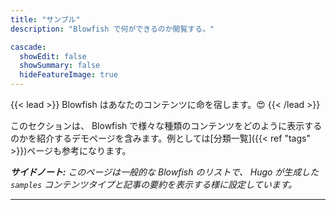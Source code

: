 ```yaml
---
title: "サンプル"
description: "Blowfish で何ができるのか閲覧する。"

cascade:
  showEdit: false
  showSummary: false
  hideFeatureImage: true
---
```


{{< lead >}}
Blowfish はあなたのコンテンツに命を宿します。:heart_eyes:
{{< /lead >}}

このセクションは、 Blowfish で様々な種類のコンテンツをどのように表示するのかを紹介するデモページを含みます。例としては[分類一覧]({{< ref "tags" >}})ページも参考になります。

_**サイドノート:** このページは一般的な Blowfish のリストで、 Hugo が生成した `samples` コンテンツタイプと記事の要約を表示する様に設定しています。_

---
